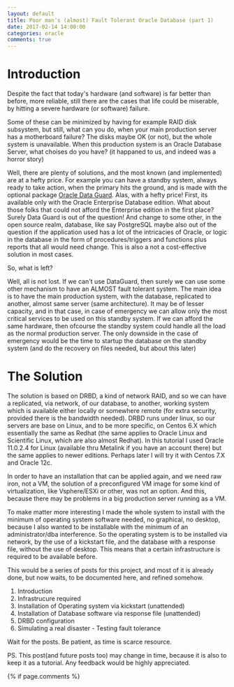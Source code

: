 ```yaml
---
layout: default
title: Poor man's (almost) Fault Tolerant Oracle Database (part 1)
date: 2017-02-14 14:00:00
categories: oracle
comments: true
---
```

# Introduction
Despite the fact that today's hardware (and software) is far better than before, more reliable, still there are the cases
that life could be miserable, by hitting a severe hardware (or software) failure.

Some of these can be minimized by having for example RAID disk subsystem, but still, what can you do, when your main production 
server has a motherboard failure? The disks maybe OK (or not), but the whole system is unavailable. When this production 
system is an Oracle Database Server, what choises do you have? (it happaned to us, and indeed was a horror story)

Well, there are plenty of solutions, and the most known (and implemented) are at a hefty price. For example you can have a standby
system, always ready to take action, when the primary hits the ground, and is made with the optional package 
[Oracle Data Guard](https://en.wikipedia.org/wiki/Oracle_Data_Guard). Alas, with a hefty price! First, its available only
with the Oracle Enterprise Database edition. What about those folks that could not afford the Enterprise edition in the first
place? Surely Data Guard is out of the question! And change to some other, in the open source realm, database, like say PostgreSQL
maybe also out of the question if the application used has a lot of the intricacies of Oracle, or logic in the database in 
the form of procedures/triggers and functions plus reports that all would need change. This is also a not a cost-effective solution
in most cases.

So, what is left?

Well, all is not lost. If we can't use DataGuard, then surely we can use some other mechanism to have an ALMOST fault tolerant system. The main idea is to have the main production system, with the database, replicated to another, almost same server (same architecture). It may be of lesser capacity, and in that case, in case of emergency we can allow only the most critical services to be used on this standby system. If we can afford the same hardware, then ofcourse the standby system could handle all the load as the normal production server. The only downside in the case of emergency would be the time to startup the database on the standby system (and do the recovery on files needed, but about this later)

# The Solution

The solution is based on DRBD, a kind of network RAID, and so we can have a replicated, via network, of our database, to another, working system which is available either locally or somewhere remote (for extra security, provided there is the bandwidth needed). DRBD runs under linux, so our servers are base on Linux, and to be more specific, on Centos 6.X which essentially the same as Redhat (the same applies to Oracle Linux and Scientific Linux, which are also almost Redhat). In this tutorial I used Oracle 11.0.2.4 for Linux (available thru Metalink if you have an account there) but the same applies to newer editions. Perhaps later I will try it with Centos 7.X and Oracle 12c.

In order to have an installation that can be applied again, and we need raw iron, not a VM, the solution of a preconfigured VM image for some kind of virtualization, like Vsphere/ESXi or other, was not an option. And this, because there may be problems in a big production server running as a VM. 

To make matter more interesting I made the whole system to install with the minimum of operating system software needed, no graphical, no desktop, because I also wanted to be installable with the minimum of an administrator/dba interference. So the operating system is to be installed via network, by the use of a kickstart file, and the database with a response file, without the use of desktop. This means that a certain infrastructure is required to be available before.

This would be a series of posts for this project, and most of it is already done, but now waits, to be documented here, and refined somehow.

  1. Introduction 
  2. Infrastrucure required
  3. Installation of Operating system via kickstart (unattended)
  4. Installation of Database software via response file (unattended)
  5. DRBD configuration 
  6. Simulating a real disaster - Testing fault tolerance

Wait for the posts. Be patient, as time is scarce resource.

PS. This post(and future posts too) may change in time, because it is also to keep it as a tutorial. 
Any feedback would be highly appreciated. 



{% if page.comments %}
<div id="disqus_thread"></div>
    <script type="text/javascript">
        var disqus_shortname = 'savvaspavlidis'; 
        var disqus_developer = 1; 
        var disqus_identifier = "{{ page.url }}";

        /* * * DON'T EDIT BELOW THIS LINE * * */
        (function() {
            var dsq = document.createElement('script'); dsq.type = 'text/javascript'; dsq.async = true;
            dsq.src = '//' + disqus_shortname + '.disqus.com/embed.js';
            (document.getElementsByTagName('head')[0] || document.getElementsByTagName('body')[0]).appendChild(dsq);
        })();
    </script>
    <noscript>Please enable JavaScript to view the <a href="http://disqus.com/?ref_noscript">comments powered by Disqus.</a></noscript>
    <a href="http://disqus.com" class="dsq-brlink">comments powered by <span class="logo-disqus">Disqus</span></a>
{% endif %}
